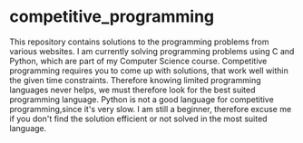 # competitive_programming
This repository contains solutions to the programming problems from various websites.
I am currently solving programming problems using C and Python, which are part of my Computer Science course.
Competitive programming requires you to come up with solutions, that work well within the given time constraints.
Therefore knowing limited programming languages never helps, we must therefore look for the best suited programming language.
Python is not a good language for competitive programming,since it's very slow.
I am still a beginner, therefore excuse me if you don't find the solution efficient or not solved in the most suited language.
